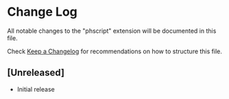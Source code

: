 # Change Log
All notable changes to the "phscript" extension will be documented in this file.

Check [Keep a Changelog](http://keepachangelog.com/) for recommendations on how to structure this file.

## [Unreleased]
- Initial release